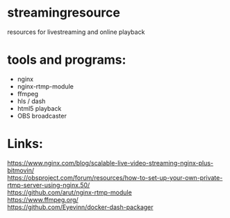 # streamingresource
resources for livestreaming and online playback

# tools and programs:
* nginx
* nginx-rtmp-module
* ffmpeg
* hls / dash
* html5 playback
* OBS broadcaster

# Links:
https://www.nginx.com/blog/scalable-live-video-streaming-nginx-plus-bitmovin/ <br>
https://obsproject.com/forum/resources/how-to-set-up-your-own-private-rtmp-server-using-nginx.50/ <br>
https://github.com/arut/nginx-rtmp-module <br>
https://www.ffmpeg.org/ <br>
https://github.com/Eyevinn/docker-dash-packager
